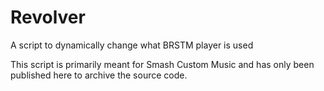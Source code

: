 # Revolver

A script to dynamically change what BRSTM player is used


This script is primarily meant for Smash Custom Music and has only been published here to archive the source code.
